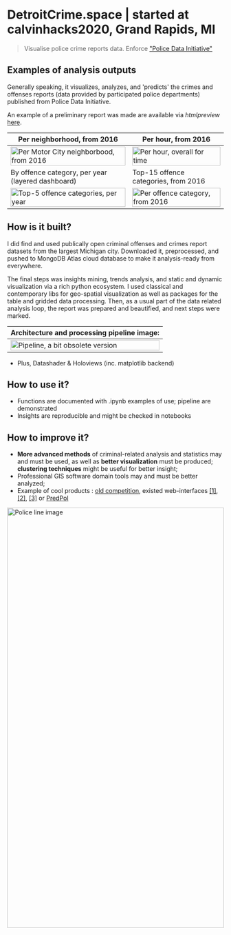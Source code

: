 # DetroitCrime.space | started at calvinhacks2020, Grand Rapids, MI
> Visualise police crime reports data. Enforce ["Police Data Initiative"](https://www.policedatainitiative.org/participating-agencies/)

## Examples of analysis outputs
Generally speaking, it visualizes, analyzes, and 'predicts' the crimes and offenses reports (data provided by participated police departments) published from Police Data Initiative.

An example of a preliminary report was made are available via _htmlpreview_ [here](https://htmlpreview.github.io/?https://github.com/Witold1/DetroitCrime.space/blob/master/reports/visualizations_prereport.html).

| Per neighborhood, from 2016                                                                                          | Per hour, from 2016                                                                                           |
|----------------------------------------------------------------------------------------------------------------------|---------------------------------------------------------------------------------------------------------------|
| <img src="https://i.imgur.com/RkqZDxX.png" align="center" alt="Per Motor City neighborbood, from 2016" width="100%"> | <img src="https://i.imgur.com/CPMqiAO.png" align="center" alt="Per hour, overall for time" width="100%">      |
| By offence category, per year (layered dashboard)                                                                                        | Top-15 offence categories, from 2016                                                                          |
| <img src="https://i.imgur.com/09fsVdq.png" align="center" alt="Top-5 offence categories, per year" width="100%">     | <img src="https://i.imgur.com/ksYk0wF.png" align="center" alt="Per offence category, from 2016" width="100%"> |

## How is it built?
I did find and used publically open criminal offenses and crimes report datasets from the largest Michigan city. Downloaded it, preprocessed, and pushed to MongoDB Atlas cloud database to make it analysis-ready from everywhere.   

The final steps was insights mining, trends analysis, and static and dynamic visualization via a rich python ecosystem. I used classical and contemporary libs for geo-spatial visualization as well as packages for the table and gridded data processing. Then, as a usual part of the data related analysis loop, the report was prepared and beautified, and next steps were marked.

<table>
<thead>
  <tr>
    <th>Architecture and processing pipeline image:</th>
  </tr>
</thead>
<tbody>
  <tr>
    <td><img src="https://i.imgur.com/HD8ek3s.png" alt="Pipeline, a bit obsolete version" height="50%" width="100%"></td>
  </tr>
</tbody>
</table>

* Plus, Datashader & Holoviews (inc. matplotlib backend)


## How to use it?
* Functions are documented with .ipynb examples of use; pipeline are demonstrated
* Insights are reproducible and might be checked in notebooks

## How to improve it?
* **More advanced methods** of criminal-related analysis and statistics may and must be used, as well as **better visualization** must be produced; **clustering techniques** might be useful for better insight;
* Professional GIS software domain tools may and must be better analyzed;
* Example of cool products : [old competition](https://www.kaggle.com/c/sf-crime/notebooks), existed web-interfaces [\[1\]](https://cityofdetroit.github.io/crime-viewer/), [\[2\]](http://people.ischool.berkeley.edu/~john.blakkan/ischool_version/index.html), [\[3\]](https://chicagocrimescenes.blogspot.com/) or [PredPol](https://www.predpol.com/)

<img src="https://gallery.yopriceville.com/var/resizes/Free-Clipart-Pictures/Police-PNG/Police_Line_Transparent_PNG_Clip_Art_Image.png?m=1527240027" alt="Police line image" height="50%" width="100%">
